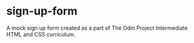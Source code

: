 # sign-up-form
A mock sign up form created as a part of The Odin Project Intermediate HTML and CSS curriculum. 
